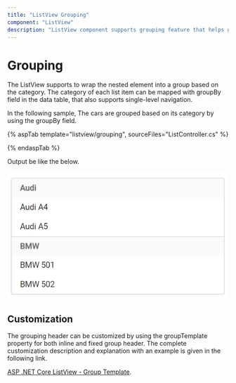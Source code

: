 ```yaml
---
title: "ListView Grouping"
component: "ListView"
description: "ListView component supports grouping feature that helps group the logically related items under a category."
---
```


# Grouping

The ListView supports to wrap the nested element into a group based on the category. The category of each list item can be mapped with groupBy field in the data table, that also supports single-level navigation.

In the following sample, The cars are grouped based on its category by using the groupBy field.

{% aspTab template="listview/grouping", sourceFiles="ListController.cs" %}

{% endaspTab %}

Output be like the below.

![ASP .NET Core ListView - Grouping](./images/grouping.png)

## Customization

The grouping header can be customized by using the groupTemplate property for both inline and fixed group header. The complete customization description and explanation with an example is given in the following link.

[ASP .NET Core ListView - Group Template](./customizing-templates#group-template).